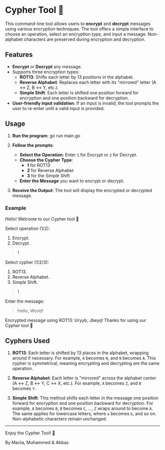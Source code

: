 # Cypher Tool 🔐

This command-line tool allows users to **encrypt** and **decrypt** messages using various encryption techniques. The tool offers a simple interface to choose an operation, select an encryption type, and input a message. Non-alphabet characters are preserved during encryption and decryption.

## Features

- **Encrypt** or **Decrypt** any message.
- Supports three encryption types:
  - **ROT13**: Shifts each letter by 13 positions in the alphabet.
  - **Reverse Alphabet**: Replaces each letter with its "mirrored" letter (A ↔ Z, B ↔ Y, etc.).
  - **Simple Shift**: Each letter is shifted one position forward for encryption and one position backward for decryption.
- **User-friendly input validation**: If an input is invalid, the tool prompts the user to re-enter until a valid input is provided.

## Usage

1. **Run the program**:
   go run main.go

2. **Follow the prompts**:
   - **Select the Operation**: Enter `1` for Encrypt or `2` for Decrypt.
   - **Choose the Cypher Type**:
     - **1** for ROT13
     - **2** for Reverse Alphabet
     - **3** for the Simple Shift
   - **Enter the Message** you want to encrypt or decrypt.

3. **Receive the Output**: The tool will display the encrypted or decrypted message.

### Example

Hello! Welcome to our Cypher tool 👀

Select operation (1/2):
1. Encrypt.
2. Decrypt.
> 1

Select cypher (1/2/3):
1. ROT13.
2. Reverse Alphabet.
3. Simple Shift.
> 1

Enter the message:
> Hello, World!

Encrypted message using ROT13: Uryyb, Jbeyq!
Thanks for using our Cypher tool 🥹

## Cyphers Used

1. **ROT13**: Each letter is shifted by 13 places in the alphabet, wrapping around if necessary. For example, `A` becomes `N`, and `N` becomes `A`. This cypher is symmetrical, meaning encrypting and decrypting are the same operation.

2. **Reverse Alphabet**: Each letter is "mirrored" across the alphabet center (A ↔ Z, B ↔ Y, C ↔ X, etc.). For example, `A` becomes `Z`, and `B` becomes `Y`.

3. **Simple Shift**: This method shifts each letter in the message one position forward for encryption and one position backward for decryption. For example, `A` becomes `B`, `B` becomes `C`, ..., `Z` wraps around to become `A`. The same applies for lowercase letters, where `a` becomes `b`, and so on. Non-alphabetic characters remain unchanged.


---

Enjoy the Cypher Tool! 🎉

By Mariia, Muhammed & Abbas
